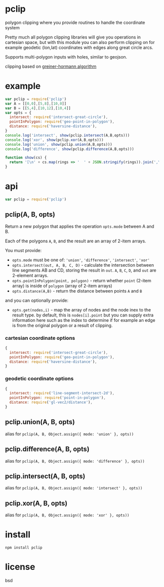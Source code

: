 # pclip

polygon clipping where you provide routines to handle the coordinate system

Pretty much all polygon clipping libraries will give you operations in cartesian space, but with
this module you can also perform clipping on for example geodetic (lon,lat) coordinates with edges
along great circle arcs.

Supports multi-polygon inputs with holes, similar to geojson.

clipping based on [greiner-hormann algorithm](https://davis.wpi.edu/~matt/courses/clipping/)

# example

``` js
var pclip = require('pclip')
var A = [[0,0],[5,8],[10,0]]
var B = [[5,4],[10,12],[10,4]]
var opts = {
  intersect: require('intersect-great-circle'),
  pointInPolygon: require('geo-point-in-polygon'),
  distance: require('haversine-distance'),
}
console.log('intersect', show(pclip.intersect(A,B,opts)))
console.log('xor', show(pclip.xor(A,B,opts)))
console.log('union', show(pclip.union(A,B,opts)))
console.log('difference', show(pclip.difference(A,B,opts)))

function show(cs) {
  return '[\n' + cs.map(rings => '  ' + JSON.stringify(rings)).join(',\n') + '\n]'
}
```

# api

``` js
var pclip = require('pclip')
```

## pclip(A, B, opts)

Return a new polygon that applies the operation `opts.mode` between A and B.

Each of the polygons `A`, `B`, and the result are an array of 2-item arrays.

You must provide:

* `opts.mode` must be one of: `'union'`, `'difference'`, `'intersect'`, `'xor'`
* `opts.intersect(out, A, B, C, D)` - calculate the intersection between line segments AB and CD,
  storing the result in `out`. `A`, `B`, `C`, `D`, and `out` are 2-element arrays.
* `opts.pointInPolygon(point, polygon)` - return whether `point` (2-item array)
  is inside of `polygon` (array of 2-item arrays)
* `opts.distance(A,B)` - return the distance between points `A` and `B`

and you can optionally provide:

* `opts.get(nodes,i)` - map the array of nodes and the node inex to the result type.
  by default, this is `nodes[i].point` but you can supply extra information here such as the index
  to determine if for example an edge is from the original polygon or a result of clipping.

### cartesian coordinate options

``` js
{
  intersect: require('intersect-great-circle'),
  pointInPolygon: require('geo-point-in-polygon'),
  distance: require('haversine-distance'),
}
```

### geodetic coordinate options

``` js
{
  intersect: require('line-segment-intersect-2d'),
  pointInPolygon: require('point-in-polygon'),
  distance: require('gl-vec2/distance'),
}
```

## pclip.union(A, B, opts)

alias for `pclip(A, B, Object.assign({ mode: 'union' }, opts))`

## pclip.difference(A, B, opts)

alias for `pclip(A, B, Object.assign({ mode: 'difference' }, opts))`

## pclip.intersect(A, B, opts)

alias for `pclip(A, B, Object.assign({ mode: 'intersect' }, opts))`

## pclip.xor(A, B, opts)

alias for `pclip(A, B, Object.assign({ mode: 'xor' }, opts))`

# install

```
npm install pclip
```

# license

bsd

